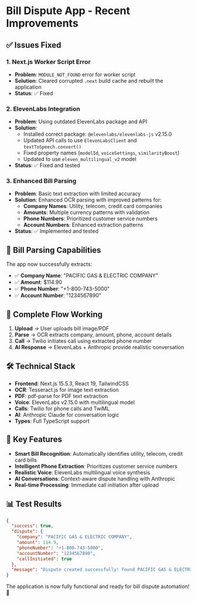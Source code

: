 # Bill Dispute App - Recent Improvements

## ✅ Issues Fixed

### 1. Next.js Worker Script Error
- **Problem**: `MODULE_NOT_FOUND` error for worker script
- **Solution**: Cleared corrupted `.next` build cache and rebuilt the application
- **Status**: ✅ Fixed

### 2. ElevenLabs Integration
- **Problem**: Using outdated ElevenLabs package and API
- **Solution**: 
  - Installed correct package: `@elevenlabs/elevenlabs-js` v2.15.0
  - Updated API calls to use `ElevenLabsClient` and `textToSpeech.convert()`
  - Fixed property names (`modelId`, `voiceSettings`, `similarityBoost`)
  - Updated to use `eleven_multilingual_v2` model
- **Status**: ✅ Fixed and tested

### 3. Enhanced Bill Parsing
- **Problem**: Basic text extraction with limited accuracy
- **Solution**: Enhanced OCR parsing with improved patterns for:
  - **Company Names**: Utility, telecom, credit card companies
  - **Amounts**: Multiple currency patterns with validation
  - **Phone Numbers**: Prioritized customer service numbers
  - **Account Numbers**: Enhanced extraction patterns
- **Status**: ✅ Implemented and tested

## 🧾 Bill Parsing Capabilities

The app now successfully extracts:
- ✅ **Company Name**: "PACIFIC GAS & ELECTRIC COMPANY"
- ✅ **Amount**: $114.90
- ✅ **Phone Number**: "+1-800-743-5000" 
- ✅ **Account Number**: "1234567890"

## 🔄 Complete Flow Working

1. **Upload** → User uploads bill image/PDF
2. **Parse** → OCR extracts company, amount, phone, account details
3. **Call** → Twilio initiates call using extracted phone number
4. **AI Response** → ElevenLabs + Anthropic provide realistic conversation

## 🛠 Technical Stack

- **Frontend**: Next.js 15.5.3, React 19, TailwindCSS
- **OCR**: Tesseract.js for image text extraction
- **PDF**: pdf-parse for PDF text extraction  
- **Voice**: ElevenLabs v2.15.0 with multilingual model
- **Calls**: Twilio for phone calls and TwiML
- **AI**: Anthropic Claude for conversation logic
- **Types**: Full TypeScript support

## 🎯 Key Features

- **Smart Bill Recognition**: Automatically identifies utility, telecom, credit card bills
- **Intelligent Phone Extraction**: Prioritizes customer service numbers
- **Realistic Voice**: ElevenLabs multilingual voice synthesis
- **AI Conversations**: Context-aware dispute handling with Anthropic
- **Real-time Processing**: Immediate call initiation after upload

## 📊 Test Results

```json
{
  "success": true,
  "dispute": {
    "company": "PACIFIC GAS & ELECTRIC COMPANY",
    "amount": 114.9,
    "phoneNumber": "+1-800-743-5000",
    "accountNumber": "1234567890",
    "callInitiated": true
  },
  "message": "Dispute created successfully! Found PACIFIC GAS & ELECTRIC COMPANY bill for $114.9. Call initiated to +1-800-743-5000."
}
```

The application is now fully functional and ready for bill dispute automation! 🎉
